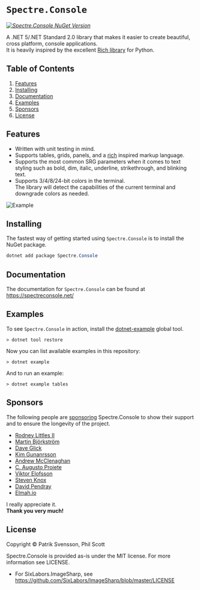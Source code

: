# `Spectre.Console`

_[![Spectre.Console NuGet Version](https://img.shields.io/nuget/v/spectre.console.svg?style=flat&label=NuGet%3A%20Spectre.Console)](https://www.nuget.org/packages/spectre.console)_

A .NET 5/.NET Standard 2.0 library that makes it easier to create beautiful, cross platform, console applications.  
It is heavily inspired by the excellent [Rich library](https://github.com/willmcgugan/rich) 
for Python.

## Table of Contents

1. [Features](#features)
2. [Installing](#installing)
3. [Documentation](#documentation)
4. [Examples](#examples)
5. [Sponsors](#sponsors)
5. [License](#license)

## Features

* Written with unit testing in mind.
* Supports tables, grids, panels, and a [rich](https://github.com/willmcgugan/rich) inspired markup language.
* Supports the most common SRG parameters when it comes to text 
  styling such as bold, dim, italic, underline, strikethrough, 
  and blinking text.
* Supports 3/4/8/24-bit colors in the terminal.  
  The library will detect the capabilities of the current terminal 
  and downgrade colors as needed.  


![Example](docs/input/assets/images/example.png)

## Installing

The fastest way of getting started using `Spectre.Console` is to install the NuGet package.

```csharp
dotnet add package Spectre.Console
```

## Documentation

The documentation for `Spectre.Console` can be found at
https://spectreconsole.net/

## Examples

To see `Spectre.Console` in action, install the 
[dotnet-example](https://github.com/patriksvensson/dotnet-example)
global tool.

```
> dotnet tool restore
```

Now you can list available examples in this repository:

```
> dotnet example
```

And to run an example:

```
> dotnet example tables
```

## Sponsors

The following people are [sponsoring](https://github.com/sponsors/patriksvensson)
Spectre.Console to show their support and to ensure the longevity of the project.

* [Rodney Littles II](https://github.com/RLittlesII)
* [Martin Björkström](https://github.com/bjorkstromm)
* [Dave Glick](https://github.com/daveaglick)
* [Kim Gunanrsson](https://github.com/kimgunnarsson)
* [Andrew McClenaghan](https://github.com/andymac4182)
* [C. Augusto Proiete](https://github.com/augustoproiete)
* [Viktor Elofsson](https://github.com/vktr)
* [Steven Knox](https://github.com/stevenknox)
* [David Pendray](https://github.com/dpen2000)
* [Elmah.io](https://github.com/elmahio)

I really appreciate it.  
**Thank you very much!**

## License

Copyright © Patrik Svensson, Phil Scott

Spectre.Console is provided as-is under the MIT license. For more information see LICENSE.

* For SixLabors.ImageSharp, see https://github.com/SixLabors/ImageSharp/blob/master/LICENSE